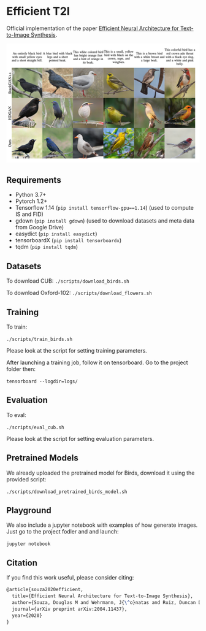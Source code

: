 # Efficient T2I
Official implementation of the paper  [Efficient Neural Architecture for Text-to-Image Synthesis](https://arxiv.org/abs/2004.11437).

<img src="img/teaser.png"/>


## Requirements

* Python 3.7+
* Pytorch 1.2+
* Tensorflow 1.14 (`pip install tensorflow-gpu==1.14`) (used to compute IS and FID)
* gdown (`pip install gdown`) (used to download datasets and meta data from Google Drive)
* easydict (`pip install easydict`)
* tensorboardX (`pip install tensorboardx`)
* tqdm (`pip install tqdm`)

## Datasets

To download CUB:
`./scripts/download_birds.sh`

To download Oxford-102:
`./scripts/download_flowers.sh`

## Training

To train:

`./scripts/train_birds.sh`

Please look at the script for setting training parameters.

After launching a training job, follow it on tensorboard. Go to the project folder then:

`tensorboard --logdir=logs/`

## Evaluation

To eval:

`./scripts/eval_cub.sh`

Please look at the script for setting evaluation parameters.

## Pretrained Models

We already uploaded the pretrained model for Birds, download it using the provided script:

`./scripts/download_pretrained_birds_model.sh`

## Playground

We also include a jupyter notebook with examples of how generate images. Just go to the project fodler and and launch:

`jupyter notebook`


## Citation

If you find this work useful, please consider citing:

```tex
@article{souza2020efficient,
  title={Efficient Neural Architecture for Text-to-Image Synthesis},
  author={Souza, Douglas M and Wehrmann, J{\^o}natas and Ruiz, Duncan D},
  journal={arXiv preprint arXiv:2004.11437},
  year={2020}
}
```

